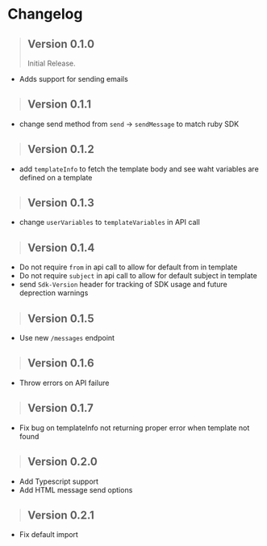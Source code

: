 # Changelog

> ## Version 0.1.0
> Initial Release.

* Adds support for sending emails

> ## Version 0.1.1

* change send method from `send` -> `sendMessage` to match ruby SDK

> ## Version 0.1.2

* add `templateInfo` to fetch the template body and see waht variables are defined on a template

> ## Version 0.1.3

* change `userVariables` to `templateVariables` in API call

> ## Version 0.1.4

* Do not require `from` in api call to allow for default from in template
* Do not require `subject` in api call to allow for default subject in template
* send `Sdk-Version` header for tracking of SDK usage and future deprection warnings

> ## Version 0.1.5

* Use new `/messages` endpoint

> ## Version 0.1.6

* Throw errors on API failure

> ## Version 0.1.7

* Fix bug on templateInfo not returning proper error when template not found

> ## Version 0.2.0

* Add Typescript support
* Add HTML message send options

> ## Version 0.2.1

* Fix default import